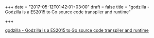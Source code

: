 +++
date = "2017-05-12T01:42:01+03:00"
draft = false
title = "godzilla - Godzilla is a ES2015 to Go source code transpiler and runtime"

+++

<p><a href="https://github.com/jingweno/godzilla">godzilla - Godzilla is a ES2015 to Go source code transpiler and runtime</a></p>
